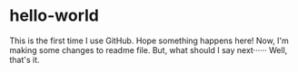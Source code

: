 # hello-world
This is the first time I use GitHub. Hope something happens here!
Now, I'm making some changes to readme file.
But, what should I say next······
Well, that's it.
